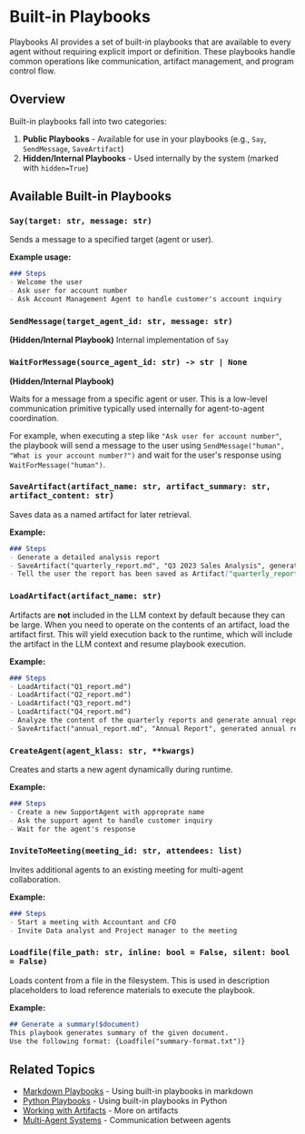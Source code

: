 # Built-in Playbooks

Playbooks AI provides a set of built-in playbooks that are available to every agent without requiring explicit import or definition. These playbooks handle common operations like communication, artifact management, and program control flow.

## Overview

Built-in playbooks fall into two categories:

1. **Public Playbooks** - Available for use in your playbooks (e.g., `Say`, `SendMessage`, `SaveArtifact`)
2. **Hidden/Internal Playbooks** - Used internally by the system (marked with `hidden=True`)

## Available Built-in Playbooks

### `Say(target: str, message: str)`

Sends a message to a specified target (agent or user).

**Example usage:**
```markdown
### Steps
- Welcome the user
- Ask user for account number
- Ask Account Management Agent to handle customer's account inquiry
```

### `SendMessage(target_agent_id: str, message: str)`

**(Hidden/Internal Playbook)**
Internal implementation of `Say`

### `WaitForMessage(source_agent_id: str) -> str | None`

**(Hidden/Internal Playbook)**

Waits for a message from a specific agent or user. This is a low-level communication primitive typically used internally for agent-to-agent coordination.

For example, when executing a step like `"Ask user for account number"`, the playbook will send a message to the user using `SendMessage("human", "What is your account number?")` and wait for the user's response using `WaitForMessage("human")`.


### `SaveArtifact(artifact_name: str, artifact_summary: str, artifact_content: str)`

Saves data as a named artifact for later retrieval.

**Example:**
```markdown
### Steps
- Generate a detailed analysis report
- SaveArtifact("quarterly_report.md", "Q3 2023 Sales Analysis", generated report)
- Tell the user the report has been saved as Artifact["quarterly_report.md"]
```

### `LoadArtifact(artifact_name: str)`

Artifacts are **not** included in the LLM context by default because they can be large. When you need to operate on the contents of an artifact, load the artifact first. This will yield execution back to the runtime, which will include the artifact in the LLM context and resume playbook execution.

**Example:**
```markdown
### Steps
- LoadArtifact("Q1_report.md")
- LoadArtifact("Q2_report.md")
- LoadArtifact("Q3_report.md")
- LoadArtifact("Q4_report.md")
- Analyze the content of the quarterly reports and generate annual report
- SaveArtifact("annual_report.md", "Annual Report", generated annual report)
```

### `CreateAgent(agent_klass: str, **kwargs)`

Creates and starts a new agent dynamically during runtime.

**Example:**
```markdown
### Steps
- Create a new SupportAgent with approprate name
- Ask the support agent to handle customer inquiry
- Wait for the agent's response
```

### `InviteToMeeting(meeting_id: str, attendees: list)`

Invites additional agents to an existing meeting for multi-agent collaboration.

**Example:**
```markdown
### Steps
- Start a meeting with Accountant and CFO
- Invite Data analyst and Project manager to the meeting
```

### `Loadfile(file_path: str, inline: bool = False, silent: bool = False)`

Loads content from a file in the filesystem. This is used in description placeholders to load reference materials to execute the playbook.

**Example:**
```markdown
## Generate a summary($document)
This playbook generates summary of the given document.
Use the following format: {Loadfile("summary-format.txt")}
```

## Related Topics

- [Markdown Playbooks](markdown-playbooks.md) - Using built-in playbooks in markdown
- [Python Playbooks](python-playbooks.md) - Using built-in playbooks in Python
- [Working with Artifacts](../artifacts/index.md) - More on artifacts
- [Multi-Agent Systems](../agents/index.md) - Communication between agents
